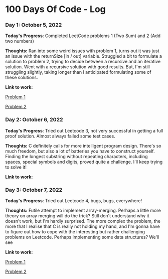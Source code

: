 # 100 Days Of Code - Log

### Day 1: October 5, 2022

**Today's Progress**: Completed LeetCode problems 1 (Two Sum) and 2 (Add two numbers)

**Thoughts:** Ran into some weird issues with problem 1, turns out it was just an issue with the returnSize [in / out] variable.
Struggled a bit to formulate a solution to problem 2, trying to decide between a recursive and an iterative solution. Went with a recursive solution with good results. But, I'm still struggling slightly, taking longer than I anticipated formulating some of these solutions.

**Link to work:**

[Problem 1](https://leetcode.com/submissions/detail/815946869/)

[Problem 2](https://leetcode.com/submissions/detail/815979805/)

### Day 2: October 6, 2022

**Today's Progress**: Tried out Leetcode 3, not very successful in getting a full proof solution. Almost always failed some test cases.

**Thoughts:** C definitely calls for more intelligent program design. There's so much freedom, but also a lot of batteries you have to construct yourself.
Finding the longest substring without repeating characters, including spaces, special symbols and digits, proved quite a challenge. I'll keep trying to solve it! 

**Link to work:**


### Day 3: October 7, 2022

**Today's Progress**: Tried out Leetcode 4, bugs, bugs, everywhere!

**Thoughts:** Futile attempt to implement array-merging. Perhaps a little more theory on array merging will do the trick? Still don't understand why it doesn't work, but I'm hardly surprised. The more complex the problem, the more that I realise that C is really not holding my hand, and I'm gonna have to figure out how to cope with the interesting but rather challenging problems on Leetcode. Perhaps implementing some data structures? We'll see

**Link to work:**

[Problem 1](https://leetcode.com/submissions/detail/815946869/)

[Problem 2](https://leetcode.com/submissions/detail/815979805/)
